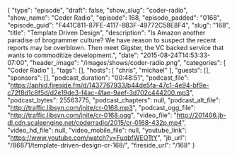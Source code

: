{
  "type": "episode",
  "draft": false,
  "show_slug": "coder-radio",
  "show_name": "Coder Radio",
  "episode": 168,
  "episode_padded": "0168",
  "episode_guid": "F441C811-87FE-4117-8B3F-49772C58E8F4",
  "slug": "168",
  "title": "Template Driven Design",
  "description": "Is Amazon another paradise of brogrammer culture? We have reason to suspect the recent reports may be overblown. Then meet Gigster, the VC backed service that wants to commoditize development.",
  "date": "2015-08-24T14:53:33-07:00",
  "header_image": "/images/shows/coder-radio.png",
  "categories": [
    "Coder Radio"
  ],
  "tags": [],
  "hosts": [
    "chris",
    "michael"
  ],
  "guests": [],
  "sponsors": [],
  "podcast_duration": "00:48:51",
  "podcast_file": "https://aphid.fireside.fm/d/1437767933/b44de5fa-47c1-4e94-bf9e-c72f8d1c8f5d/d2e19de3-f4ac-4fae-9aef-3d702c444200.mp3",
  "podcast_bytes": 25563775,
  "podcast_chapters": null,
  "podcast_alt_file": "http://traffic.libsyn.com/jnite/cr-0168.mp3",
  "podcast_ogg_file": "http://traffic.libsyn.com/jnite/cr-0168.ogg",
  "video_file": "http://201406.jb-dl.cdn.scaleengine.net/coderradio/2015/cr-0168-432p.mp4",
  "video_hd_file": null,
  "video_mobile_file": null,
  "youtube_link": "https://www.youtube.com/watch?v=FuqbfWEOTtY",
  "jb_url": "/86871/template-driven-design-cr-168/",
  "fireside_url": "/168"
}

